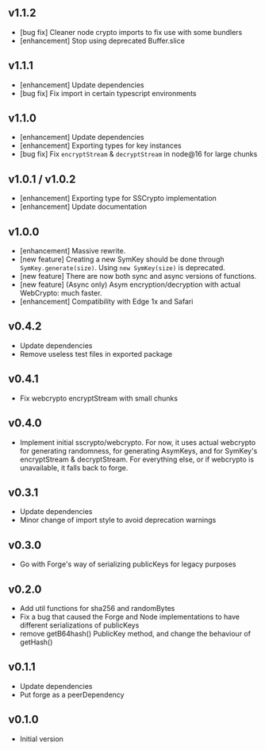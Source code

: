 ## v1.1.2
- \[bug fix\] Cleaner node crypto imports to fix use with some bundlers
- \[enhancement\] Stop using deprecated Buffer.slice


## v1.1.1
- \[enhancement\] Update dependencies
- \[bug fix\] Fix import in certain typescript environments


## v1.1.0
- \[enhancement\] Update dependencies
- \[enhancement\] Exporting types for key instances
- \[bug fix\] Fix `encryptStream` & `decryptStream` in node@16 for large chunks


## v1.0.1 / v1.0.2

- \[enhancement\] Exporting type for SSCrypto implementation
- \[enhancement\] Update documentation


## v1.0.0

- \[enhancement\] Massive rewrite.
- \[new feature\] Creating a new SymKey should be done through `SymKey.generate(size)`. Using `new SymKey(size)` is deprecated.
- \[new feature\] There are now both sync and async versions of functions.
- \[new feature\] (Async only) Asym encryption/decryption with actual WebCrypto: much faster.
- \[enhancement\] Compatibility with Edge 1x and Safari


## v0.4.2

- Update dependencies
- Remove useless test files in exported package


## v0.4.1

- Fix webcrypto encryptStream with small chunks


## v0.4.0

- Implement initial sscrypto/webcrypto. For now, it uses actual webcrypto for generating randomness, for generating AsymKeys, and for SymKey's encryptStream & decryptStream. For everything else, or if webcrypto is unavailable, it falls back to forge.


## v0.3.1

- Update dependencies
- Minor change of import style to avoid deprecation warnings


## v0.3.0

- Go with Forge's way of serializing publicKeys for legacy purposes


## v0.2.0

- Add util functions for sha256 and randomBytes
- Fix a bug that caused the Forge and Node implementations to have different serializations of publicKeys
- remove getB64hash() PublicKey method, and change the behaviour of getHash()


## v0.1.1

- Update dependencies
- Put forge as a peerDependency


## v0.1.0

- Initial version
